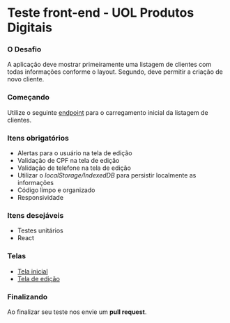 # Teste front-end - UOL Produtos Digitais

### O Desafio

A aplicação deve mostrar primeiramente uma listagem de clientes com todas informações conforme o layout. Segundo, deve permitir a criação de novo cliente.

### Começando

Utilize o seguinte [endpoint](https://test-frontend-uolpp.web.app/customers.json) para o carregamento inicial da listagem de clientes.

### Itens obrigatórios

- Alertas para o usuário na tela de edição
- Validação de CPF na tela de edição
- Validação de telefone na tela de edição
- Utilizar o *localStorage/IndexedDB* para persistir localmente as informações
- Código limpo e organizado
- Responsividade

### Itens desejáveis

- Testes unitários
- React

### Telas

- [Tela inicial](https://test-frontend-uolpp.web.app/assets/images/tela-inicial.jpg)
- [Tela de edição](https://test-frontend-uolpp.web.app/assets/images/tela-edicao.jpg)

### Finalizando

Ao finalizar seu teste nos envie um **pull request**.
